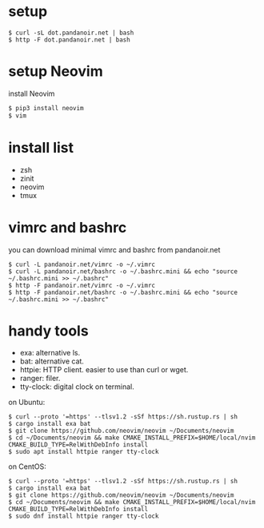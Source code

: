 # setup

```
$ curl -sL dot.pandanoir.net | bash
$ http -F dot.pandanoir.net | bash
```

# setup Neovim

install Neovim

```sh
$ pip3 install neovim
$ vim
```

# install list

* zsh
* zinit
* neovim
* tmux

# vimrc and bashrc
you can download minimal vimrc and bashrc from pandanoir.net

```
$ curl -L pandanoir.net/vimrc -o ~/.vimrc
$ curl -L pandanoir.net/bashrc -o ~/.bashrc.mini && echo "source ~/.bashrc.mini >> ~/.bashrc"
$ http -F pandanoir.net/vimrc -o ~/.vimrc
$ http -F pandanoir.net/bashrc -o ~/.bashrc.mini && echo "source ~/.bashrc.mini >> ~/.bashrc"
```

# handy tools

* exa: alternative ls.
* bat: alternative cat.
* httpie: HTTP client. easier to use than curl or wget.
* ranger: filer.
* tty-clock: digital clock on terminal.

on Ubuntu:

```
$ curl --proto '=https' --tlsv1.2 -sSf https://sh.rustup.rs | sh
$ cargo install exa bat
$ git clone https://github.com/neovim/neovim ~/Documents/neovim
$ cd ~/Documents/neovim && make CMAKE_INSTALL_PREFIX=$HOME/local/nvim CMAKE_BUILD_TYPE=RelWithDebInfo install
$ sudo apt install httpie ranger tty-clock
```

on CentOS:

```
$ curl --proto '=https' --tlsv1.2 -sSf https://sh.rustup.rs | sh
$ cargo install exa bat
$ git clone https://github.com/neovim/neovim ~/Documents/neovim
$ cd ~/Documents/neovim && make CMAKE_INSTALL_PREFIX=$HOME/local/nvim CMAKE_BUILD_TYPE=RelWithDebInfo install
$ sudo dnf install httpie ranger tty-clock
```
